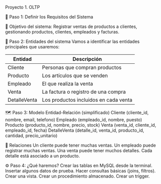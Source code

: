 Proyecto 1. OLTP

🧱 Paso 1: Definir los Requisitos del Sistema

🎯 Objetivo del sistema:
Registrar ventas de productos a clientes, gestionando productos, clientes, empleados y facturas.

📐 Paso 2: Entidades del sistema
Vamos a identificar las entidades principales que usaremos:

| Entidad      | Descripción                           |
| ------------ | ------------------------------------- |
| Cliente      | Personas que compran productos        |
| Producto     | Los artículos que se venden           |
| Empleado     | El que realiza la venta               |
| Venta        | La factura o registro de una compra   |
| DetalleVenta | Los productos incluidos en cada venta |

🗺 Paso 3: Modelo Entidad-Relación (simplificado)
Cliente (cliente_id, nombre, email, telefono)
Empleado (empleado_id, nombre, puesto)
Producto (producto_id, nombre, precio, stock)
Venta (venta_id, cliente_id, empleado_id, fecha)
DetalleVenta (detalle_id, venta_id, producto_id, cantidad, precio_unitario)

🧩 Relaciones
Un cliente puede tener muchas ventas.
Un empleado puede registrar muchas ventas.
Una venta puede tener muchos detalles.
Cada detalle está asociado a un producto.

⚙ Paso 4: ¿Qué haremos?
Crear las tablas en MySQL desde la terminal.
Insertar algunos datos de prueba.
Hacer consultas básicas (joins, filtros).
Crear una vista.
Crear un procedimiento almacenado.
Crear un trigger.